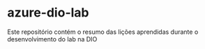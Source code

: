 # azure-dio-lab
Este repositório contém o resumo das lições aprendidas durante o desenvolvimento do lab na DIO
